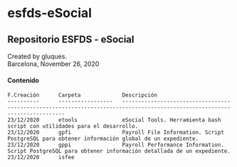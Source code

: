 # esfds-eSocial
## Repositorio ESFDS - eSocial

Created by gluques.  
Barcelona, November 26, 2020

#### Contenido

    F.Creación      Carpeta             Descripción                                                        
    ----------      -----------------   --------------------------------------------------------------------------------------------------------------------------
    23/12/2020      etools              eSocial Tools. Herramienta bash script con utilidades para el desarrollo. 
    23/12/2020      gpfi                Payroll File Information. Script PostgreSQL para obtener información global de un expediente.
    23/12/2020      gppi                Payroll Performance Information. Script PostgreSQL para obtener información detallada de un expediente.
    23/12/2020      isfee               
    
    
    
